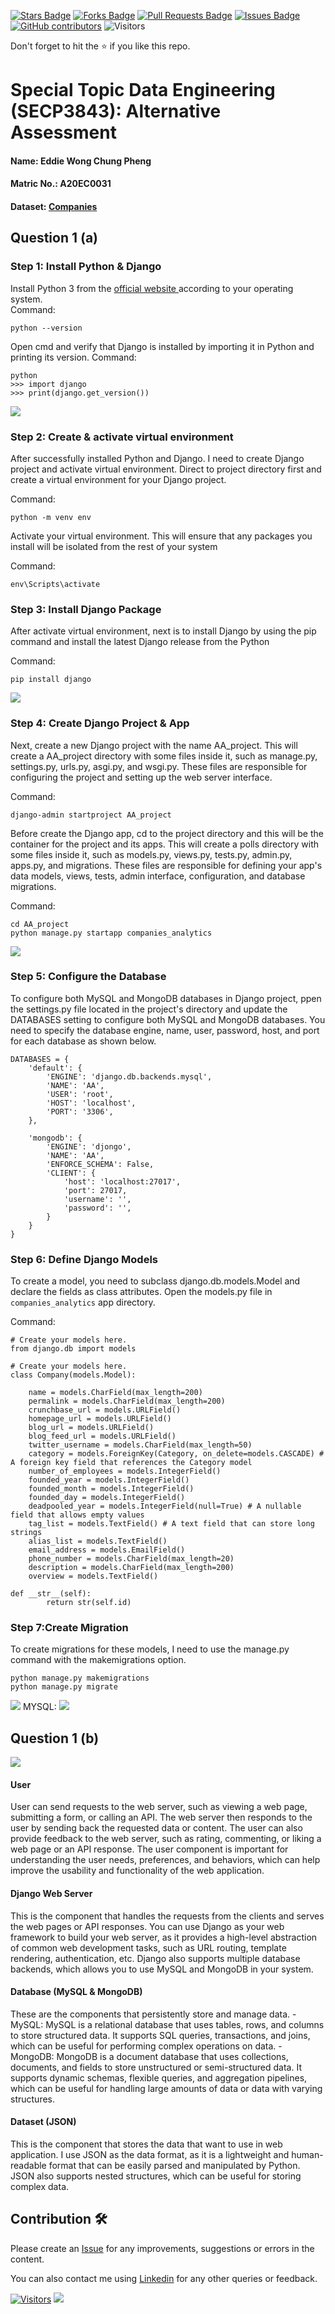 <a href="https://github.com/drshahizan/SECP3843/stargazers"><img src="https://img.shields.io/github/stars/drshahizan/SECP3843" alt="Stars Badge"/></a>
<a href="https://github.com/drshahizan/SECP3843/network/members"><img src="https://img.shields.io/github/forks/drshahizan/SECP3843" alt="Forks Badge"/></a>
<a href="https://github.com/drshahizan/SECP3843/pulls"><img src="https://img.shields.io/github/issues-pr/drshahizan/SECP3843" alt="Pull Requests Badge"/></a>
<a href="https://github.com/drshahizan/SECP3843/issues"><img src="https://img.shields.io/github/issues/drshahizan/SECP3843" alt="Issues Badge"/></a>
<a href="https://github.com/drshahizan/SECP3843/graphs/contributors"><img alt="GitHub contributors" src="https://img.shields.io/github/contributors/drshahizan/SECP3843?color=2b9348"></a>
![Visitors](https://api.visitorbadge.io/api/visitors?path=https%3A%2F%2Fgithub.com%2Fdrshahizan%2FSECP3843&labelColor=%23d9e3f0&countColor=%23697689&style=flat)


Don't forget to hit the :star: if you like this repo.

# Special Topic Data Engineering (SECP3843): Alternative Assessment

#### Name: Eddie Wong Chung Pheng
#### Matric No.: A20EC0031
#### Dataset: <a href="https://github.com/drshahizan/dataset/tree/main/mongodb/04-companies" >Companies</a>

## Question 1 (a)
### Step 1: Install Python & Django
Install Python 3 from the <a href=" www.python.org"> official website </a> according to your operating system. <br/>
Command: 
```
python --version
```

Open cmd and  verify that Django is installed by importing it in Python and printing its version.
Command: 
```
python
>>> import django
>>> print(django.get_version())
```
<img  src="./files/images/install.png"></img>

### Step 2: Create & activate virtual environment
After successfully installed Python and Django. I need to create Django project and activate virtual environment. 
Direct to project directory first and create a virtual environment for your Django project.

Command: 
```
python -m venv env
```

Activate your virtual environment. This will ensure that any packages you install will be isolated from the rest of your system

Command: 
```
env\Scripts\activate
```

### Step 3: Install Django Package 
After activate virtual environment, next is to install Django by using the pip command and install the latest Django release from the Python

Command: 
```
pip install django
```
<img  src="./files/images/install_django.png"></img>

### Step 4: Create Django Project & App
Next, create a new Django project with the name AA_project. This will create a AA_project directory with some files inside it, such as manage.py, settings.py, urls.py, asgi.py, and wsgi.py. These files are responsible for configuring the project and setting up the web server interface.

Command: 
```
django-admin startproject AA_project

```

 Before create the Django app, cd to the project directory and this will be the container for the project and its apps. This will create a polls directory with some files inside it, such as models.py, views.py, tests.py, admin.py, apps.py, and migrations. These files are responsible for defining your app's data models, views, tests, admin interface, configuration, and database migrations.

Command:
```
cd AA_project
python manage.py startapp companies_analytics
```
<img  src="./files/images/create_project.png"></img>

### Step 5: Configure the Database
To configure both MySQL and MongoDB databases in Django project, ppen the settings.py file located in the project's directory and update the DATABASES setting to configure both MySQL and MongoDB databases. You need to specify the database engine, name, user, password, host, and port for each database as shown below.

```
DATABASES = {
    'default': {
        'ENGINE': 'django.db.backends.mysql',
        'NAME': 'AA',
        'USER': 'root',
        'HOST': 'localhost',
        'PORT': '3306',
    },

    'mongodb': {
        'ENGINE': 'djongo',
        'NAME': 'AA',
        'ENFORCE_SCHEMA': False,
        'CLIENT': {
            'host': 'localhost:27017',
            'port': 27017,
            'username': '',
            'password': '',
        }
    }
}
```

### Step 6: Define Django Models
To create a model, you need to subclass django.db.models.Model and declare the fields as class attributes. Open the models.py file in ```companies_analytics``` app directory.

Command:
```
# Create your models here.
from django.db import models

# Create your models here.
class Company(models.Model):

    name = models.CharField(max_length=200)
    permalink = models.CharField(max_length=200)
    crunchbase_url = models.URLField()
    homepage_url = models.URLField()
    blog_url = models.URLField()
    blog_feed_url = models.URLField()
    twitter_username = models.CharField(max_length=50)
    category = models.ForeignKey(Category, on_delete=models.CASCADE) # A foreign key field that references the Category model
    number_of_employees = models.IntegerField()
    founded_year = models.IntegerField()
    founded_month = models.IntegerField()
    founded_day = models.IntegerField()
    deadpooled_year = models.IntegerField(null=True) # A nullable field that allows empty values
    tag_list = models.TextField() # A text field that can store long strings
    alias_list = models.TextField()
    email_address = models.EmailField()
    phone_number = models.CharField(max_length=20)
    description = models.CharField(max_length=200)
    overview = models.TextField()

def __str__(self):
        return str(self.id)

```
### Step 7:Create Migration
To create migrations for these models, I need to use the manage.py command with the makemigrations option.

```
python manage.py makemigrations
python manage.py migrate
```
<img  src="./files/images/migration.png"></img>
MYSQL:
<img  src="./files/images/database.png"></img>

## Question 1 (b)
<img  src="./files/images/system_architecture.png"></img>

#### User
User can send requests to the web server, such as viewing a web page, submitting a form, or calling an API. The web server then responds to the user by sending back the requested data or content. The user can also provide feedback to the web server, such as rating, commenting, or liking a web page or an API response. The user component is important for understanding the user needs, preferences, and behaviors, which can help improve the usability and functionality of the web application.

#### Django Web Server
This is the component that handles the requests from the clients and serves the web pages or API responses. You can use Django as your web framework to build your web server, as it provides a high-level abstraction of common web development tasks, such as URL routing, template rendering, authentication, etc. Django also supports multiple database backends, which allows you to use MySQL and MongoDB in your system.

#### Database (MySQL & MongoDB)
These are the components that persistently store and manage data.
-MySQL: MySQL is a relational database that uses tables, rows, and columns to store structured data. It supports SQL queries, transactions, and joins, which can be useful for performing complex operations on data.
-MongoDB: MongoDB is a document database that uses collections, documents, and fields to store unstructured or semi-structured data. It supports dynamic schemas, flexible queries, and aggregation pipelines, which can be useful for handling large amounts of data or data with varying structures.

#### Dataset (JSON)
This is the component that stores the data that want to use in web application. I use JSON as the data format, as it is a lightweight and human-readable format that can be easily parsed and manipulated by Python. JSON also supports nested structures, which can be useful for storing complex data. 

## Contribution 🛠️
Please create an [Issue](https://github.com/drshahizan/special-topic-data-engineering/issues) for any improvements, suggestions or errors in the content.

You can also contact me using [Linkedin](https://www.linkedin.com/in/drshahizan/) for any other queries or feedback.

[![Visitors](https://api.visitorbadge.io/api/visitors?path=https%3A%2F%2Fgithub.com%2Fdrshahizan&labelColor=%23697689&countColor=%23555555&style=plastic)](https://visitorbadge.io/status?path=https%3A%2F%2Fgithub.com%2Fdrshahizan)
![](https://hit.yhype.me/github/profile?user_id=81284918)


